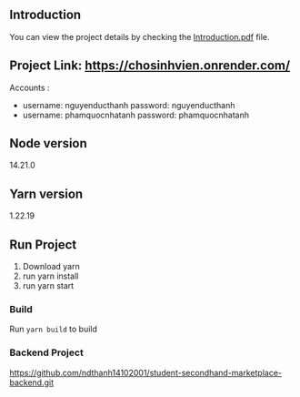 ## Introduction
You can view the project details by checking the [Introduction.pdf](https://github.com/ndthanh14102001/student-secondhand-marketplace-frontend/blob/main/introduction.pdf) file.

## Project Link: https://chosinhvien.onrender.com/ 
Accounts :
  - username: nguyenducthanh password: nguyenducthanh
  - username: phamquocnhatanh password: phamquocnhatanh

## Node version
14.21.0

## Yarn version
1.22.19

## Run Project 
1. Download yarn
2. run yarn install
3. run yarn start 

### Build 
Run `yarn build` to build

### Backend Project
https://github.com/ndthanh14102001/student-secondhand-marketplace-backend.git
